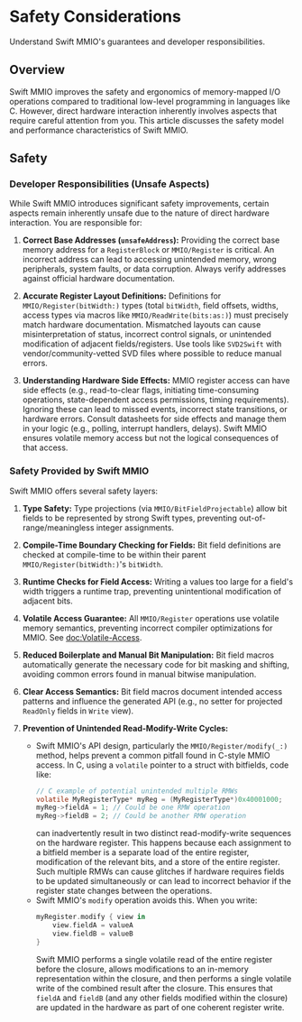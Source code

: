 # Safety Considerations

Understand Swift MMIO's guarantees and developer responsibilities.

## Overview

Swift MMIO improves the safety and ergonomics of memory-mapped I/O operations compared to traditional low-level programming in languages like C. However, direct hardware interaction inherently involves aspects that require careful attention from you. This article discusses the safety model and performance characteristics of Swift MMIO.

## Safety

### Developer Responsibilities (Unsafe Aspects)

While Swift MMIO introduces significant safety improvements, certain aspects remain inherently unsafe due to the nature of direct hardware interaction. You are responsible for:

1.  **Correct Base Addresses (`unsafeAddress`):**
    Providing the correct base memory address for a `RegisterBlock` or ``MMIO/Register`` is critical. An incorrect address can lead to accessing unintended memory, wrong peripherals, system faults, or data corruption. Always verify addresses against official hardware documentation.

2.  **Accurate Register Layout Definitions:**
    Definitions for ``MMIO/Register(bitWidth:)`` types (total `bitWidth`, field offsets, widths, access types via macros like ``MMIO/ReadWrite(bits:as:)``) must precisely match hardware documentation. Mismatched layouts can cause misinterpretation of status, incorrect control signals, or unintended modification of adjacent fields/registers. Use tools like `SVD2Swift` with vendor/community-vetted SVD files where possible to reduce manual errors.

3.  **Understanding Hardware Side Effects:**
    MMIO register access can have side effects (e.g., read-to-clear flags, initiating time-consuming operations, state-dependent access permissions, timing requirements). Ignoring these can lead to missed events, incorrect state transitions, or hardware errors. Consult datasheets for side effects and manage them in your logic (e.g., polling, interrupt handlers, delays). Swift MMIO ensures volatile memory access but not the logical consequences of that access.

### Safety Provided by Swift MMIO

Swift MMIO offers several safety layers:

1.  **Type Safety:**
    Type projections (via ``MMIO/BitFieldProjectable``) allow bit fields to be represented by strong Swift types, preventing out-of-range/meaningless integer assignments.

2.  **Compile-Time Boundary Checking for Fields:**
    Bit field definitions are checked at compile-time to be within their parent ``MMIO/Register(bitWidth:)``'s `bitWidth`.

3.  **Runtime Checks for Field Access:**
    Writing a values too large for a field's width triggers a runtime trap, preventing unintentional modification of adjacent bits.

4.  **Volatile Access Guarantee:**
    All ``MMIO/Register`` operations use volatile memory semantics, preventing incorrect compiler optimizations for MMIO. See <doc:Volatile-Access>.

5.  **Reduced Boilerplate and Manual Bit Manipulation:**
    Bit field macros automatically generate the necessary code for bit masking and shifting, avoiding common errors found in manual bitwise manipulation.

6.  **Clear Access Semantics:**
    Bit field macros document intended access patterns and influence the generated API (e.g., no setter for projected `ReadOnly` fields in `Write` view).

7.  **Prevention of Unintended Read-Modify-Write Cycles:**
    - Swift MMIO's API design, particularly the ``MMIO/Register/modify(_:)`` method, helps prevent a common pitfall found in C-style MMIO access. In C, using a `volatile` pointer to a struct with bitfields, code like:
      ```c
      // C example of potential unintended multiple RMWs
      volatile MyRegisterType* myReg = (MyRegisterType*)0x40001000;
      myReg->fieldA = 1; // Could be one RMW operation
      myReg->fieldB = 2; // Could be another RMW operation
      ```
      can inadvertently result in two distinct read-modify-write sequences on the hardware register. This happens because each assignment to a bitfield member is a separate load of the entire register, modification of the relevant bits, and a store of the entire register. Such multiple RMWs can cause glitches if hardware requires fields to be updated simultaneously or can lead to incorrect behavior if the register state changes between the operations.
    - Swift MMIO's `modify` operation avoids this. When you write:
      ```swift
      myRegister.modify { view in
          view.fieldA = valueA
          view.fieldB = valueB
      }
      ```
      Swift MMIO performs a single volatile read of the entire register before the closure, allows modifications to an in-memory representation within the closure, and then performs a single volatile write of the combined result after the closure. This ensures that `fieldA` and `fieldB` (and any other fields modified within the closure) are updated in the hardware as part of one coherent register write.

